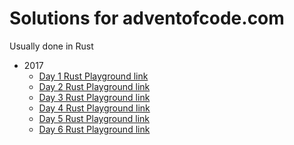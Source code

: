 # Solutions for adventofcode.com

Usually done in Rust

 - 2017
   - [Day 1 Rust Playground link](https://play.rust-lang.org/?gist=5526f63283d4d6ac930cbc8ec75512ff&version=stable)
   - [Day 2 Rust Playground link](https://play.rust-lang.org/?gist=6c370cbd07b274d082900a3a86ecbe8d&version=stable)
   - [Day 3 Rust Playground link](https://play.rust-lang.org/?gist=60e447517f1b217a03e7cbecfbe3b024&version=stable)
   - [Day 4 Rust Playground link](https://play.rust-lang.org/?gist=57339f0e30c5d8a8ed1c6025b82441ae&version=stable)
   - [Day 5 Rust Playground link](https://play.rust-lang.org/?gist=445ae9ea83ba769edd0469f10831a0cf&version=stable) 
   - [Day 6 Rust Playground link](https://play.rust-lang.org/?gist=1160eb7e95ad11698332adc9c4f28d27&version=stable)